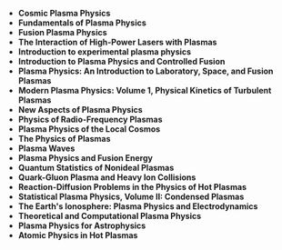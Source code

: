 <ul>
 <li><b><a target="_blank" href="https://github.com/manjunath5496/Plasma-Physics-Books/blob/master/ppy(1).pdf" style="text-decoration:none;"> Cosmic Plasma Physics </a></b></li>
  
<li><b><a target="_blank" href="https://github.com/manjunath5496/Plasma-Physics-Books/blob/master/ppy(2).pdf" style="text-decoration:none;">Fundamentals of Plasma Physics</a></b></li>  
  
<li><b><a target="_blank" href="https://github.com/manjunath5496/Plasma-Physics-Books/blob/master/ppy(3).pdf" style="text-decoration:none;">Fusion Plasma Physics</a></b></li>
                               
 <li><b><a target="_blank" href="https://github.com/manjunath5496/Plasma-Physics-Books/blob/master/ppy(4).pdf" style="text-decoration:none;">The Interaction of High-Power Lasers with Plasmas </a></b></li>                              
<li><b><a target="_blank" href="https://github.com/manjunath5496/Plasma-Physics-Books/blob/master/ppy(5).pdf" style="text-decoration:none;"> Introduction to experimental plasma physics</a></b></li>
                                <li><b><a target="_blank" href="https://github.com/manjunath5496/Plasma-Physics-Books/blob/master/ppy(6).pdf" style="text-decoration:none;">Introduction to Plasma Physics and Controlled Fusion </a></b></li>
                <li><b><a target="_blank" href="https://github.com/manjunath5496/Plasma-Physics-Books/blob/master/ppy(7).pdf" style="text-decoration:none;">Plasma Physics: An Introduction to Laboratory, Space, and Fusion Plasmas </a></b></li>                                
         <li><b><a target="_blank" href="https://github.com/manjunath5496/Plasma-Physics-Books/blob/master/ppy(8).pdf" style="text-decoration:none;">Modern Plasma Physics: Volume 1, Physical Kinetics of Turbulent Plasmas</a></b></li>                                 

<li><b><a target="_blank" href="https://github.com/manjunath5496/Plasma-Physics-Books/blob/master/ppy(9).rar" style="text-decoration:none;">New Aspects of Plasma Physics</a></b></li>

  <li><b><a target="_blank" href="https://github.com/manjunath5496/Plasma-Physics-Books/blob/master/ppy(10).pdf" style="text-decoration:none;">Physics of Radio-Frequency Plasmas</a></b></li> 

  <li><b><a target="_blank" href="https://github.com/manjunath5496/Plasma-Physics-Books/blob/master/ppy(11).pdf" style="text-decoration:none;">Plasma Physics of the Local Cosmos</a></b></li>                                 

  <li><b><a target="_blank" href="https://github.com/manjunath5496/Plasma-Physics-Books/blob/master/ppy(12).pdf" style="text-decoration:none;">The Physics of Plasmas</a></b></li> 

<li><b><a target="_blank" href="https://github.com/manjunath5496/Plasma-Physics-Books/blob/master/ppy(13).pdf" style="text-decoration:none;"> Plasma Waves </a></b></li>


<li><b><a target="_blank" href="https://github.com/manjunath5496/Plasma-Physics-Books/blob/master/ppy(14).pdf" style="text-decoration:none;">Plasma Physics and Fusion Energy </a></b></li>
                <li><b><a target="_blank" href="https://github.com/manjunath5496/Plasma-Physics-Books/blob/master/ppy(15).pdf" style="text-decoration:none;">Quantum Statistics of Nonideal Plasmas </a></b></li>                                
         <li><b><a target="_blank" href="https://github.com/manjunath5496/Plasma-Physics-Books/blob/master/ppy(16).pdf" style="text-decoration:none;">Quark-Gluon Plasma and Heavy Ion Collisions</a></b></li>                                 

<li><b><a target="_blank" href="https://github.com/manjunath5496/Plasma-Physics-Books/blob/master/ppy(17).pdf" style="text-decoration:none;">Reaction-Diffusion Problems in the Physics of Hot Plasmas</a></b></li>

<li><b><a target="_blank" href="https://github.com/manjunath5496/Plasma-Physics-Books/blob/master/ppy(18).pdf" style="text-decoration:none;">Statistical Plasma Physics, Volume II: Condensed Plasmas </a></b></li>

  <li><b><a target="_blank" href="https://github.com/manjunath5496/Plasma-Physics-Books/blob/master/ppy(19).pdf" style="text-decoration:none;">The Earth's Ionosphere: Plasma Physics and Electrodynamics</a></b></li>                                 


<li><b><a target="_blank" href="https://github.com/manjunath5496/Plasma-Physics-Books/blob/master/ppy(20).pdf" style="text-decoration:none;"> Theoretical and Computational Plasma Physics </a></b></li>


  <li><b><a target="_blank" href="https://github.com/manjunath5496/Plasma-Physics-Books/blob/master/ppy(21).pdf" style="text-decoration:none;">Plasma Physics for Astrophysics</a></b></li>                                 


<li><b><a target="_blank" href="https://github.com/manjunath5496/Plasma-Physics-Books/blob/master/ppy(22).pdf" style="text-decoration:none;"> Atomic Physics in Hot Plasmas </a></b></li>







</ul>
